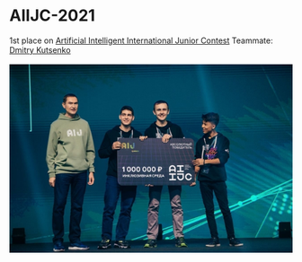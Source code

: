 # AIIJC-2021
1st place on [Artificial Intelligent International Junior Contest](https://aiijc.com/ru/)
Teammate: <a href="https://github.com/kdimon15" target="_blank">Dmitry Kutsenko</a>
<br>
<br>
![alt text](https://github.com/proton-bit/AIIJC-2021/blob/main/our_image.jpg)
